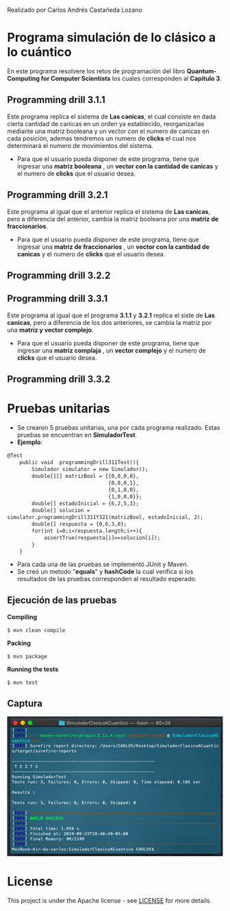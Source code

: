 Realizado por Carlos Andrés Castañeda Lozano

# Programa simulación de lo clásico a lo cuántico

En este programa resolvere los retos de programación del libro **Quantum-Computing for Computer Scientists** los cuales corresponden al **Capitulo 3**.

## Programming drill 3.1.1

Este programa replica el sistema de **Las canicas**, el cual consiste en dada cierta cantidad de canicas en un orden ya establecido, reorganizarlas mediante una matriz booleana y un vector con el numero de canicas en cada posición, ademas tendremos un numero de **clicks** el cual nos determinará el numero de movimientos del sistema.

* Para que el usuario pueda disponer de este programa, tiene que ingresar una **matriz booleana** , un **vector con la cantidad de canicas** y el numero de **clicks** que el usuario desea.
 
## Programming drill 3.2.1

Este programa al igual que el anterior replica el sistema de **Las canicas**, pero a diferencia del anterior, cambia la matriz booleana por una **matriz de fraccionarios**.

* Para que el usuario pueda disponer de este programa, tiene que ingresar una **matriz de fraccionarios** , un **vector con la cantidad de canicas** y el numero de **clicks** que el usuario desea.

## Programming drill 3.2.2

## Programming drill 3.3.1

Este programa al igual que el programa **3.1.1** y **3.2.1** replica el siste de **Las canicas**, pero a diferencia de los dos anteriores, se cambia la matriz por una **matriz y vector complejo**.

* Para que el usuario pueda disponer de este programa, tiene que ingresar una **matriz complaja** , un **vector complejo** y el numero de **clicks** que el usuario desea.

## Programming drill 3.3.2

# Pruebas unitarias

* Se crearon 5 pruebas unitarias, una por cada programa realizado. Estas pruebas se encuentran en **SimuladorTest**.
* **Ejemplo**:
```
@Test
    public void  programmingDrill311Test(){
        Simulador simulator = new Simulador();
        double[][] matrizBool = {{0,0,0,0},
                                 {0,0,0,1},
                                 {0,1,0,0},
                                 {1,0,0,0}};
        double[] estadoInicial = {6,2,5,3};
        double[] solucion = simulator.programmingDrill311Y321(matrizBool, estadoInicial, 2);
        double[] respuesta = {0,6,3,0};
        for(int i=0;i<respuesta.length;i++){
            assertTrue(respuesta[i]==solucion[i]);
        }
    }
```
* Para cada una de las pruebas se implementó JUnit y Maven.
* Se creó un metodo "**equals**" y **hashCode** la cual verifica si los resultados de las pruebas corresponden al resultado esperado.


## Ejecución de las pruebas

**Compiling**
```
$ mvn clean compile
```
**Packing**
```
$ mvn package
```
**Running the tests**
```
$ mvn test
```
## Captura
![](src/site/resources/captura.png)

# License
This project is under the Apache license - see [LICENSE](LICENSE.txt) for more details.
